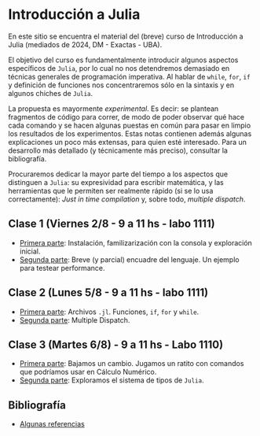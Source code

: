 # Introducción a Julia

En este sitio se encuentra el material del (breve) curso de Introducción a Julia (mediados de 2024, DM - Exactas - UBA).

El objetivo del curso es fundamentalmente introducir algunos aspectos específicos de `Julia`, por lo cual no nos detendremos demasiado en técnicas generales de programación imperativa. Al hablar de `while`, `for`, `if` y definición de funciones nos concentraremos sólo en la sintaxis y en algunos chiches de `Julia`. 

La propuesta es mayormente _experimental_. Es decir: se plantean fragmentos de código para correr, de modo de poder observar qué hace cada comando y se hacen algunas puestas en común para pasar en limpio los resultados de los experimentos. Estas notas contienen además algunas explicaciones un poco más extensas, para quien esté interesado. Para un desarrollo más detallado (y técnicamente más preciso), consultar la bibliografía.
  
Procuraremos dedicar la mayor parte del tiempo a los aspectos que distinguen a `Julia`: su expresividad para escribir matemática, y las herramientas que le permiten ser realmente rápido (si se lo usa correctamente): _Just in time compilation_ y, sobre todo, _multiple dispatch_.

## Clase 1 (Viernes 2/8 - 9 a 11 hs - labo 1111)

+ [Primera parte](https://iojea.github.io/curso-julia/clase-1/clase-1-1): Instalación, familizarización con la consola y exploración inicial.
+ [Segunda parte](https://iojea.github.io/curso-julia/clase-1/clase-1-2): Breve (y parcial) encuadre del lenguaje. Un ejemplo para testear performance. 

## Clase 2 (Lunes 5/8 - 9 a 11 hs - labo 1111)

+ [Primera parte](https://iojea.github.io/curso-julia/clase-2/clase-2-1): Archivos `.jl`. Funciones, `if`, `for` y `while`.
+ [Segunda parte](https://iojea.github.io/curso-julia/clase-2/clase-2-2): Multiple Dispatch.


## Clase 3 (Martes 6/8) - 9 a 11 hs - Labo 1110)

+ [Primera parte](https://iojea.github.io/curso-julia/clase-3/clase-3-1): Bajamos un cambio. Jugamos un ratito con comandos que podríamos usar en Cálculo Numérico. 
+ [Segunda parte](https://iojea.github.io/curso-julia/clase-3/clase-3-2): Exploramos el sistema de tipos de `Julia`.

## Bibliografía

+ [Algunas referencias](https://iojea.github.io/curso-julia/biblio)
